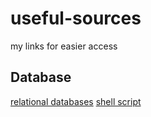 # useful-sources
my links for easier access

## Database
[relational databases](http://www.oracle.com/technetwork/issue-archive/2011/11-nov/o61sql-512018.html)
[shell script](https://www.hastac.org/blogs/joe-cutajar/2015/04/21/how-make-simple-bash-script-mac)
